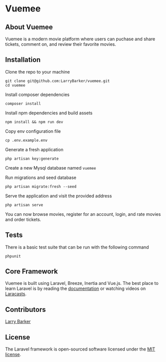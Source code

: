 <p align="center"><h1>Vuemee</h1></p>

## About Vuemee

Vuemee is a modern movie platform where users can puchase and share tickets, comment on, and review their favorite movies.

## Installation

Clone the repo to your machine
```
git clone git@github.com:LarryBarker/vuemee.git
cd vuemee
```

Install composer dependencies
```
composer install
```

Install npm dependencies and build assets
```
npm install && npm run dev
```

Copy env configuration file
```
cp .env.example.env
```

Generate a fresh application
```
php artisan key:generate
```

Create a new Mysql database named `vuemee`

Run migrations and seed database
```
php artisan migrate:fresh --seed
```

Serve the application and visit the provided address
```
php artisan serve
```

You can now browse movies, register for an account, login, and rate movies and order tickets.

## Tests

There is a basic test suite that can be run with the following command
```
phpunit
```

## Core Framework

Vuemee is built using Laravel, Breeze, Inertia and Vue.js. The best place to learn Laravel is by reading the [documentation](https://laravel.com/docs) or watching videos on [Laracasts](https://laracasts.com).

## Contributors

[Larry Barker](mailto:larry@larrybarker.me)

## License

The Laravel framework is open-sourced software licensed under the [MIT license](https://opensource.org/licenses/MIT).
